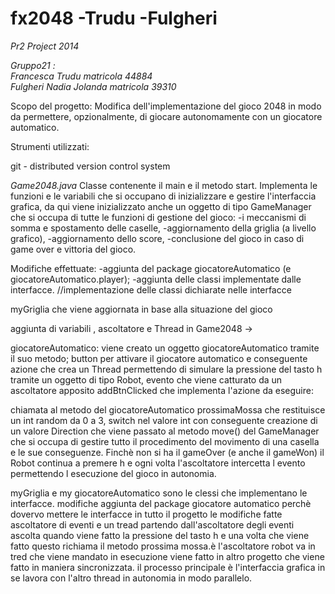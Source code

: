fx2048 -Trudu -Fulgheri
======

*Pr2 Project 2014*

*Gruppo21 :*<BR>
*Francesca Trudu matricola 44884*<BR>
*Fulgheri Nadia Jolanda matricola 39310*



Scopo del progetto:
Modifica dell'implementazione del gioco 2048 in modo da permettere, opzionalmente, di giocare autonomamente con un giocatore automatico. 



Strumenti utilizzati:

git - distributed version control system



*Game2048.java*
Classe contenente il main e il metodo start.
Implementa le funzioni e le variabili che si occupano di inizializzare e gestire l'interfaccia grafica,
da qui viene inizializzato anche un oggetto di tipo GameManager che si occupa di tutte le funzioni di gestione del gioco: 
-i meccanismi di somma e spostamento delle caselle, 
-aggiornamento della griglia (a livello grafico), 
-aggiornamento dello score, 
-conclusione del gioco in caso di game over e vittoria del gioco.


Modifiche effettuate:
-aggiunta del package giocatoreAutomatico (e giocatoreAutomatico.player);
-aggiunta delle classi implementate dalle interfacce.  //implementazione delle classi dichiarate nelle interfacce

myGriglia che viene aggiornata in base alla situazione del gioco


aggiunta di variabili , ascoltatore e Thread in Game2048 ->

giocatoreAutomatico: 
viene creato un oggetto giocatoreAutomatico tramite il suo metodo; 
button per attivare il giocatore automatico e conseguente azione che crea un Thread permettendo di simulare la pressione del tasto h tramite un oggetto di tipo Robot, evento che viene catturato da un ascoltatore apposito addBtnClicked che implementa l'azione da eseguire:

chiamata al metodo del giocatoreAutomatico prossimaMossa che restituisce un int random da 0 a 3, switch nel valore int con conseguente creazione di un valore Direction che viene passato al metodo move() del GameManager che si occupa di gestire tutto il procedimento del movimento di una casella e le sue conseguenze. 
Finchè non si ha il gameOver (e anche il gameWon) il Robot continua a premere h e ogni volta l'ascoltatore intercetta l evento permettendo l esecuzione del gioco in autonomia.

myGriglia e my giocatoreAutomatico sono le clessi che implementano le interfacce.
modifiche aggiunta del package giocatore automatico perchè dovervo mettere le interfacce
in tutto il progetto le modifiche fatte ascoltatore di eventi e un tread 
partendo dall'ascoltatore degli eventi ascolta quando viene fatto la pressione del tasto h e una volta che viene fatto questo richiama il metodo prossima mossa.è l'ascoltatore 
robot va in tred che viene mandato in esecuzione viene fatto in altro progetto che viene fatto in maniera sincronizzata.
il processo principale è l'interfaccia grafica in se lavora con l'altro thread in autonomia in modo parallelo.










